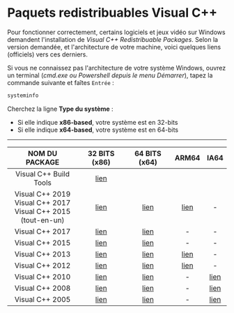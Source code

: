 # Paquets redistribuables Visual C++

Pour fonctionner correctement, certains logiciels et jeux vidéo sur Windows demandent l'installation de _Visual C++ Redistribuable Packages_. Selon la version demandée, et l'architecture de votre machine, voici quelques liens (officiels) vers ces derniers.

Si vous ne connaissez pas l'architecture de votre système Windows, ouvrez un terminal (_cmd.exe ou Powershell depuis le menu Démarrer_), tapez la commande suivante et faîtes `Entrée` :

```bat
systeminfo
```

Cherchez la ligne **Type du système** :

+ Si elle indique **x86-based**, votre système est en 32-bits
+ Si elle indique **x64-based**, votre système est en 64-bits

---

|NOM DU PACKAGE|32 BITS (x86)|64 BITS (x64)|ARM64|IA64|
|:--:|:--:|:--:|:--:|:--:|
|Visual C++ Build Tools|[lien](https://visualstudio.microsoft.com/fr/visual-cpp-build-tools/)|
|Visual C++ 2019<br>Visual C++ 2017<br>Visual C++ 2015<br>(tout-en-un)|[lien](https://aka.ms/vs/16/release/vc_redist.x86.exe)|[lien](https://aka.ms/vs/16/release/vc_redist.x64.exe)|[lien](https://aka.ms/vs/16/release/VC_redist.arm64.exe)|-|
|Visual C++ 2017|[lien](https://download.visualstudio.microsoft.com/download/pr/100349138/88b50ce70017bf10f2d56d60fcba6ab1/VC_redist.x86.exe)|[lien](https://download.microsoft.com/download/3/b/f/3bf6e759-c555-4595-8973-86b7b4312927/vc_redist.x64.exe)|-|-|
|Visual C++ 2015|[lien](https://download.microsoft.com/download/9/3/F/93FCF1E7-E6A4-478B-96E7-D4B285925B00/vc_redist.x86.exe)|[lien](https://download.microsoft.com/download/9/3/F/93FCF1E7-E6A4-478B-96E7-D4B285925B00/vc_redist.x64.exe)|-|-|
|Visual C++ 2013|[lien](http://download.microsoft.com/download/A/4/D/A4D9F1D3-6449-49EB-9A6E-902F61D8D14B/vcredist_x86.exe)|[lien](http://download.microsoft.com/download/A/4/D/A4D9F1D3-6449-49EB-9A6E-902F61D8D14B/vcredist_x64.exe)|[lien](http://download.microsoft.com/download/A/4/D/A4D9F1D3-6449-49EB-9A6E-902F61D8D14B/vcredist_arm.exe)|-|
|Visual C++ 2012|[lien](http://download.microsoft.com/download/D/3/B/D3B72629-7D95-49ED-A4EC-7FF105754124/VSU4/vcredist_x86.exe)|[lien](http://download.microsoft.com/download/D/3/B/D3B72629-7D95-49ED-A4EC-7FF105754124/VSU4/vcredist_x64.exe)|[lien](http://download.microsoft.com/download/D/3/B/D3B72629-7D95-49ED-A4EC-7FF105754124/VSU4/vcredist_arm.exe)|-|
|Visual C++ 2010|[lien](http://download.microsoft.com/download/1/6/5/165255E7-1014-4D0A-B094-B6A430A6BFFC/vcredist_x86.exe)|[lien](http://download.microsoft.com/download/1/6/5/165255E7-1014-4D0A-B094-B6A430A6BFFC/vcredist_x64.exe)|-|[lien](http://download.microsoft.com/download/1/6/5/165255E7-1014-4D0A-B094-B6A430A6BFFC/vcredist_ia64.exe)|
|Visual C++ 2008|[lien](http://download.microsoft.com/download/5/D/8/5D8C65CB-C849-4025-8E95-C3966CAFD8AE/vcredist_x86.exe)|[lien](http://download.microsoft.com/download/5/D/8/5D8C65CB-C849-4025-8E95-C3966CAFD8AE/vcredist_x64.exe)|-|[lien](http://download.microsoft.com/download/5/D/8/5D8C65CB-C849-4025-8E95-C3966CAFD8AE/vcredist_IA64.exe)|
|Visual C++ 2005|[lien](http://download.microsoft.com/download/5/D/A/5DA273D6-C1CB-4F1C-90C0-73B5263E0AC7/vcredist_x86.EXE)|[lien](http://download.microsoft.com/download/5/D/A/5DA273D6-C1CB-4F1C-90C0-73B5263E0AC7/vcredist_x64.EXE)|-|[lien](http://download.microsoft.com/download/5/D/A/5DA273D6-C1CB-4F1C-90C0-73B5263E0AC7/vcredist_IA64.EXE)|
